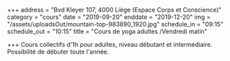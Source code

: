 +++
address = "Bvd Kleyer 107, 4000 Liège (Espace Corps et Conscience)"
category = "cours"
date = "2019-09-20"
enddate = "2019-12-20"
img = "/assets/uploadsOut/mountain-top-983890_1920.jpg"
schedule_in = "09:15"
schedule_out = "10:15"
title = "Cours de yoga adultes /Vendredi matin"

+++
Cours collectifs d'1h pour adultes, niveau débutant et intermédiaire. Possibilité de débuter toute l'année.
